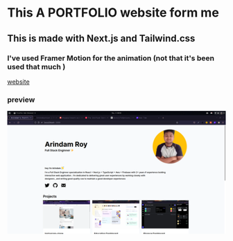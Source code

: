 # This A PORTFOLIO website form me 

## This is made with Next.js and Tailwind.css 

### I've used Framer Motion for the animation (not that it's been used that much )

[website](https://portfolio-chi-eight-57.vercel.app/)

### preview
![](public/website.png)

